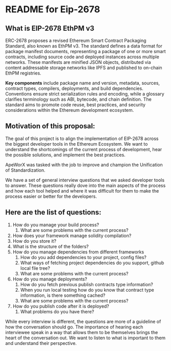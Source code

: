 # README for Eip-2678

## What is EIP-2678 EthPM v3
ERC-2678 proposes a revised Ethereum Smart Contract Packaging Standard, also known as EthPM v3. The standard defines a data format for package manifest documents, representing a package of one or more smart contracts, including source code and deployed instances across multiple networks. These manifests are minified JSON objects, distributed via content addressable storage networks like IPFS and published to on-chain EthPM registries. 

**Key components** include package name and version, metadata, sources, contract types, compilers, deployments, and build dependencies. Conventions ensure strict serialization rules and encoding, while a glossary clarifies terminology such as ABI, bytecode, and chain definition. The standard aims to promote code reuse, best practices, and security considerations within the Ethereum development ecosystem.

## Motivation of this proposal:

The goal of this project is to align the implementation of EIP-2678 across the biggest developer tools in the Ethereum Ecosystem. We want to understand the shortcomings of the current process of development, hear the possible solutions, and implement the best practices.


ApeWorX was tasked with the job to improve and champion the Unification of Standardization. 

We have a set of general interview questions that we asked developer tools to answer. These questions really dove into the main aspects of the process and how each tool helped and where it was difficult for them to make the process easier or better for the developers. 

## Here are the list of questions:

1. How do you manage your build process?
    1. What are some problems with the current process?
1. How does your framework manage solidity compilation?
1. How do you store it?
1. What is the structure of the folders?
1. How do you manage dependencies from different frameworks
    1. How do you add dependencies to your project, config files?
    1. What ways of fetching project dependencies do you support, github local file tree?
    1. What are some problems with the current process?
1. How do you manage deployments?
    1. How do you fetch previous publish contracts type information?
    1. When you run local testing how do you know that contract type information, is there something cached?
    1. What are some problems with the current process?
1. How do you publish code after it is deployed?
    1. What problems do you have there?

While every interview is different, the questions are more of a guideline of how the conversation should go. The importance of hearing each interviewee speak in a way that allows them to be themselves brings the heart of the conversation out. We want to listen to what is important to them and understand their perspective.

